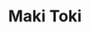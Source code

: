 ---
layout: place
title: "Maki Toki"
permalink: /texas/austin/maki-toki.html
stateAbbr: TX
stateName: Texas
cityName: Austin
seo:
  name: "Maki Toki"
  type: Restaurant
  links: http://www.makitoki.com/
description: "Looking for sushi in Austin, Texas? Check out Maki Toki for a delightful Japanese dining experience. Enjoy a variety of sushi and other dishes in a welcoming..."
place_id: ChIJsaf4dfjLRIYRuMqneejhFXg
photos:
  - name: >-
      places/ChIJsaf4dfjLRIYRuMqneejhFXg/photos/AeeoHcK7Es7qPvtIf9lj7uy04fxn3ZfJskcquPiX-1L-n8KpgJUYYdTHzixdz3DGOE261DBMm5i0cL8_tJD_4dGuU1NUUubsdAgn4-ybd9eNXSHYmB9xXyslYa7YbWDcCF5xYnurUVxXKhxRcX-M3ApDYQWThpfdPQBl0BwEseEIECc8Xo7Y-HrZEddODK_L8T49LxxYx1KFl_p-aUIrDWN3aRyCRxQvQodrGjJA4Ti4WmP78Jh5v--fW9A0v4sNZHPYAA403arBCyNaTLlp5pD_biAJQxavtsOTtmfKYuMMei-_0X5cXfskmRKarxT-drSxnBIgpnyKswoyJwYGMSwtbwwfP2nb2DnAYv8BHoMLGNFmZ4qVw-uzq0yftDP1lqK_Pzi3kbYhEOMhKLqIdbLm7SBo5qg24M0PO354yL3W1zDCdliG
    widthPx: 3456
    heightPx: 4608
    authorAttributions:
      - displayName: Jeffrey Sung
        uri: https://maps.google.com/maps/contrib/113627148719041712054
        photoUri: >-
          https://lh3.googleusercontent.com/a-/ALV-UjU8iprk1uvcy_hIrlY-b5q3Xlqiv21SCyfgTJYnhkpbKt1dK4NfBQ=s100-p-k-no-mo
    flagContentUri: >-
      https://www.google.com/local/imagery/report/?cb_client=maps_api_places.places_api&image_key=!1e10!2sCIHM0ogKEICAgID4r4un2AE&hl=en-US
    googleMapsUri: >-
      https://www.google.com/maps/place//data=!3m4!1e2!3m2!1sCIHM0ogKEICAgID4r4un2AE!2e10!4m2!3m1!1s0x8644cbf875f8a7b1:0x7815e1e879a7cab8
  - name: >-
      places/ChIJsaf4dfjLRIYRuMqneejhFXg/photos/AeeoHcK_4YaVTSud5I-nE6Bfb8JXUkWz4yv1vv89Wid8wg2kxeF4qASX2MJyrRIeBNAqQjaxjDXzgdII-iFSNuGyD0oOaBJeZo09batAH_EWv4AxTg0TpK8k4bAjhYnedmyU5jR1sx2FMYXZvAeC4h_QfixmG9_34rsjiwE2Tbm2daBpQc9id4cuZRZj6ula_ovqfg427R2XHcczC17I8SYDQpnuZHY4dMMVaWWHyHbZimSlswXzV0oqkQL2MSz7TOld-N5l75ZZnbBHL6DBbT2DsDA_DiK7F95BylIx_rbsV59yiw
    widthPx: 1290
    heightPx: 2293
    authorAttributions:
      - displayName: Maki Toki
        uri: https://maps.google.com/maps/contrib/118216287175441672557
        photoUri: >-
          https://lh3.googleusercontent.com/a/ACg8ocJJoGhadzaCbZQRuA4ts-HPIM9j4beO2x3-pc7j-SEHQqJFRw=s100-p-k-no-mo
    flagContentUri: >-
      https://www.google.com/local/imagery/report/?cb_client=maps_api_places.places_api&image_key=!1e10!2sAF1QipOqf6IHtAHGhdUixiOn1alfFEs9Y9pjtEmPuR91&hl=en-US
    googleMapsUri: >-
      https://www.google.com/maps/place//data=!3m4!1e2!3m2!1sAF1QipOqf6IHtAHGhdUixiOn1alfFEs9Y9pjtEmPuR91!2e10!4m2!3m1!1s0x8644cbf875f8a7b1:0x7815e1e879a7cab8
  - name: >-
      places/ChIJsaf4dfjLRIYRuMqneejhFXg/photos/AeeoHcJNkWM-NVhB3EhuSVwpnPFnuy6CFfz2TWFNWnSv6GaNkj38iJVQ6oIhsURbyLCRgqPT7R18uxcUKAStC7uYkOOGRXxfSDnBCS2P5SObhmNjpFEaY2ltLUWwpa4R2FQlY4TZj3n3wvLEhFIdInTLG9CPtdI8t6hgVRAz52GBGFZszWYthx9U0NGyWItjm5oTehYQ7z9ZbeVwbgV9OzOiocpc6vshfCzFYOjoiNYYCgYXApumbvhzTGu6gkZiaAM1JJ9dMK1Uybi5Kcp6oJsObJrfRGj_cNZXwpzksNoGGnwS1-hIXowBcOVTDInp9UV0-1630zlP5aivsmbzoTf0S4Hc3GwVa6O12mYnQRq2x2bGcqlJCIY8mFsSwxguLF16MFXOBZefSKGVHneSRJzL_2kSTvIyI1vl7on7cx5ds_1KKQ
    widthPx: 3024
    heightPx: 4032
    authorAttributions:
      - displayName: Abigail Delos Reyes
        uri: https://maps.google.com/maps/contrib/115712938685168129415
        photoUri: >-
          https://lh3.googleusercontent.com/a-/ALV-UjVUT_FHUyFKVfn45lBek185GcLkCQ1ieoqod13OAW8eL0LqkvhhHw=s100-p-k-no-mo
    flagContentUri: >-
      https://www.google.com/local/imagery/report/?cb_client=maps_api_places.places_api&image_key=!1e10!2sCIHM0ogKEICAgICL0_ixXg&hl=en-US
    googleMapsUri: >-
      https://www.google.com/maps/place//data=!3m4!1e2!3m2!1sCIHM0ogKEICAgICL0_ixXg!2e10!4m2!3m1!1s0x8644cbf875f8a7b1:0x7815e1e879a7cab8
  - name: >-
      places/ChIJsaf4dfjLRIYRuMqneejhFXg/photos/AeeoHcKpZRIuyeyzz0AKHKNMLWJECwfiI-cf2MlsLUWPIsJ7PCY6BCSWB_cFGDCgS-KPiufS4wZWVdj7OdFHsXK3JJ1HYEf2Zwx6YgdMLpOiOnErwhEAr3ZtnXQ0Mdeeno9RfPt0aWtWAAkTQqJFZE6H6s4ntcH164piDvbipa2S7LfZnt_jcQxuuiyoy5apkUeITUsY9RPmMt0f18vngeYUWoqNhAiLdVa8o_JNdRXkb6VdbUhld0TmfhZOwaGwBR07nfUlBu-RW6V9w0JAq_fSpLRJSdxUpXEbky9tsZzPRCYDz3O6f365G7BoypLwhyVoAibvGCeeHEM9lkxPaIt6IkemPWG9g2QhQ2Mhmv7fp4jTC6_f7igHEIe_zCa5GkgXZTmyZiaMgc44M2x4bFKxUnhcl8be_pzaYnR9L2yWzJq-gw
    widthPx: 4032
    heightPx: 3024
    authorAttributions:
      - displayName: Jeff Stilwell
        uri: https://maps.google.com/maps/contrib/108314497537795232836
        photoUri: >-
          https://lh3.googleusercontent.com/a-/ALV-UjV1vX6rpZqt_9i-YXQ4AVBo6SKNyIFS_QRXgLqHHde8bM71uEVDgA=s100-p-k-no-mo
    flagContentUri: >-
      https://www.google.com/local/imagery/report/?cb_client=maps_api_places.places_api&image_key=!1e10!2sCIHM0ogKEICAgIDp2MGdJQ&hl=en-US
    googleMapsUri: >-
      https://www.google.com/maps/place//data=!3m4!1e2!3m2!1sCIHM0ogKEICAgIDp2MGdJQ!2e10!4m2!3m1!1s0x8644cbf875f8a7b1:0x7815e1e879a7cab8
  - name: >-
      places/ChIJsaf4dfjLRIYRuMqneejhFXg/photos/AeeoHcJLd9Gy_kUggMMy9SiRwoSX_9GfXDcITBGYbSLUfNBjy_PoRRMjwASbVcZnBfAwiGQDIeTLGdGkFq5Csygfw4prEOVNFY_AzVudnHIQZLvIQD5pVONTYOu1-RVgWEnbIywUN4QiVAucxiIZKM16-0H5UItEB9odD3YjLToU3CTCTGX0OwKai5byJbs6JEnS4PLgLLmWzC4OJmCSIhW7DOi-0dW_lc_wDfIeWybIoUUuy9Ilagr3-_yd5VplvfOmo0_GGv9K6e88mGWqCmZGgKmHnKmevQEzPY_JnFgTxLUCkOUcKKrEA5bA5qMvw7eD_KBbE6BuJ9hSji9RbztDgnWizOSd2NRkGDO701Qsat-sMyR-zIT19W6SlWGXbR-O4FmsTcsQUZa0QgXLHh-Y34D24WrMTXK_-RQAT7cnXoN3tg
    widthPx: 4032
    heightPx: 3024
    authorAttributions:
      - displayName: Joshua Jefferies
        uri: https://maps.google.com/maps/contrib/111649933693524872836
        photoUri: >-
          https://lh3.googleusercontent.com/a-/ALV-UjXNDZOsN7-pjnvU_EH5CY-lCCDYjHkAqxmQaR_xkOM400gDfQ2P=s100-p-k-no-mo
    flagContentUri: >-
      https://www.google.com/local/imagery/report/?cb_client=maps_api_places.places_api&image_key=!1e10!2sCIHM0ogKEICAgICVwKmAdA&hl=en-US
    googleMapsUri: >-
      https://www.google.com/maps/place//data=!3m4!1e2!3m2!1sCIHM0ogKEICAgICVwKmAdA!2e10!4m2!3m1!1s0x8644cbf875f8a7b1:0x7815e1e879a7cab8
  - name: >-
      places/ChIJsaf4dfjLRIYRuMqneejhFXg/photos/AeeoHcL0eqUXAGaYEJ6mUnfYx839u0gFcgel_SWpPwML3O7x7Fzmy0N8IHs3YduKR6l4IuYRgQ0DD3pomC3xD5E3SP5DskCldOg3tXaUZQAUjn2OWey-F8Q3jQJ6ljvjR0NC5UQR5j0-gzdsrzB__4GYc_fwsy8MFN0NYA8bE3h4vGpssTlntsvR1d_75DxLVGBR0_M9G5F1lznemvp4QhwrFduZ1NREXOwBwRepeHdIC4bkDneKhswdxo15N9SN17QUrlCUvFllloPJFHxWjgB5qcMrylf7B3pJv79w1r7a4OZtAoMBcltxNtMc5l-x69apa9gQ5rGpzE7SZA0pOa8aGECpXfa90ua-IkOq6RoKyxdxjaKXPTmTPhPbCRshx_Qn-ZHNBFOQ5TvklP90t1d_EU7RlQwHrCCGEq9FsrsTBoAJAm85
    widthPx: 4032
    heightPx: 3024
    authorAttributions:
      - displayName: Jeff Stilwell
        uri: https://maps.google.com/maps/contrib/108314497537795232836
        photoUri: >-
          https://lh3.googleusercontent.com/a-/ALV-UjV1vX6rpZqt_9i-YXQ4AVBo6SKNyIFS_QRXgLqHHde8bM71uEVDgA=s100-p-k-no-mo
    flagContentUri: >-
      https://www.google.com/local/imagery/report/?cb_client=maps_api_places.places_api&image_key=!1e10!2sCIHM0ogKEICAgIDp2MGX_AE&hl=en-US
    googleMapsUri: >-
      https://www.google.com/maps/place//data=!3m4!1e2!3m2!1sCIHM0ogKEICAgIDp2MGX_AE!2e10!4m2!3m1!1s0x8644cbf875f8a7b1:0x7815e1e879a7cab8
  - name: >-
      places/ChIJsaf4dfjLRIYRuMqneejhFXg/photos/AeeoHcIZPYN6WTRnaHNwcoTs-qDeyUcYx3TC_jI-j5V4fDJSjSz0QuorM6ZcG0vUSA8STNSViZ_6SD-As9Jni_Fm99lO4dHA9asaQMsMOGlwAgdbku41h7F_wtbDb-ZIwuc_oDwWb9wKDInNmcNZOBwvDt_1HHS_h925GFjqIoBlw1NKEqpUKRuKOB22jmoEUDo_tMLCzbeHZWwal071n6Md9BTNLfg9pCwKO5h7NxO8nSbujgEZm8U2om0GMZZyVcBn_nlOO0JJggtH3Z2qF2WNTxHxZozQv5U_aPr_VRTkwjWD1pgCRmrX-Knz7T4HNIvVa_sKkopMSd1P-88INyK99EqxMbVg7_xhsmj66g9mIlF5h5zpxnnYk1_JTTAGAh84YIn1XSUcuzkkfa0jHleccDvxfPxeK5k-XbZuZjeufM1GjXa_
    widthPx: 3024
    heightPx: 4032
    authorAttributions:
      - displayName: Abigail Delos Reyes
        uri: https://maps.google.com/maps/contrib/115712938685168129415
        photoUri: >-
          https://lh3.googleusercontent.com/a-/ALV-UjVUT_FHUyFKVfn45lBek185GcLkCQ1ieoqod13OAW8eL0LqkvhhHw=s100-p-k-no-mo
    flagContentUri: >-
      https://www.google.com/local/imagery/report/?cb_client=maps_api_places.places_api&image_key=!1e10!2sCIHM0ogKEICAgICL0_ix3gE&hl=en-US
    googleMapsUri: >-
      https://www.google.com/maps/place//data=!3m4!1e2!3m2!1sCIHM0ogKEICAgICL0_ix3gE!2e10!4m2!3m1!1s0x8644cbf875f8a7b1:0x7815e1e879a7cab8
  - name: >-
      places/ChIJsaf4dfjLRIYRuMqneejhFXg/photos/AeeoHcKZTleV4rnPeZYPhgMrcWkUyyyP8BTtvKHO9NCSIEvcvNHNuEArRwsn4I3EirRhAvx6fzqpj5XHiM38-63rqxkY0eyBHK7_3fpZRyhfjfJz9P2U-bT7zd4WJjlisYXJQCfR7ibO6wCulZVnXDbPYEfZ07yUDNHcHonvEK7slYqZp3GPIfsrIm00TnUQoY3EPiiAgtLLbafsquYg-3_b-ExDwG0sEaX3HhmBnHKKksC20X6C4JaF_HYDHOt61LMu2xHSESorby3mmveEyce-l9rnnSK33GmdF9vF2vK9o_W-uKtvs-NSXt1Jp1KfQ-Z6I2HuLljZSEorIi2mbPLfARaXadan-VxewFl5BRUbuO7Uc5B5dw9o8PXg1jl1CcdlEcYbcGFajZANiAFSsZiIY8JFQklul0SNfxHYTgSjfa0
    widthPx: 4032
    heightPx: 3024
    authorAttributions:
      - displayName: Sanny
        uri: https://maps.google.com/maps/contrib/115043004021705182642
        photoUri: >-
          https://lh3.googleusercontent.com/a-/ALV-UjV4swjv9hkhjTfFQPIoB4a543nuOnOu2Py3c1WXQ5azvlrOJUg=s100-p-k-no-mo
    flagContentUri: >-
      https://www.google.com/local/imagery/report/?cb_client=maps_api_places.places_api&image_key=!1e10!2sCIHM0ogKEICAgICR0IDfHA&hl=en-US
    googleMapsUri: >-
      https://www.google.com/maps/place//data=!3m4!1e2!3m2!1sCIHM0ogKEICAgICR0IDfHA!2e10!4m2!3m1!1s0x8644cbf875f8a7b1:0x7815e1e879a7cab8
  - name: >-
      places/ChIJsaf4dfjLRIYRuMqneejhFXg/photos/AeeoHcL0PJYtqwowafovEgzsQRmPItht2w5NKk4AJtSL7UwJHZgfGjXEVLGv2oRVNi9-6ZTs8aaRzP1ZDnqrcoNVhmSDrCyyX0QfdzBBsUtNmHXyl8T0evKZrjGGoHdWWCQfgqnqe2joEm5tlSP1ngynmWTo11zh1Ps-C5ntQhGonMw11JKww7XSduXZjyF6AsKq5A_zUaBaR_dSY6m-9n3yFM_xDvR5nE_c48go-krhyek5iuskTQu_lWKqVw_MItyn8s08njw5Y1PM_UOPSrvFVDUikJZrsxcA2iVfOMzPa1JNs_5kRsUJ6VJdVBXq5DrDXzy5hZ7neDpVanpao3BLkvJKiZtdq1oaLg1MVyxYwhpHhC6iOY_nBjydsvEAiVzqb0rcQDaA2J3n2J4obnY5d1L52Km2hPuDS5mlIn5tSFKHQQ
    widthPx: 4000
    heightPx: 2252
    authorAttributions:
      - displayName: felix brigante
        uri: https://maps.google.com/maps/contrib/108445088886659770967
        photoUri: >-
          https://lh3.googleusercontent.com/a-/ALV-UjXqeHXqdDSD9lZdLb3Yfj0jXSC-ZaxMC-q-Wd-pm8HLXgowl8rTug=s100-p-k-no-mo
    flagContentUri: >-
      https://www.google.com/local/imagery/report/?cb_client=maps_api_places.places_api&image_key=!1e10!2sCIHM0ogKEICAgIC2rcmdfQ&hl=en-US
    googleMapsUri: >-
      https://www.google.com/maps/place//data=!3m4!1e2!3m2!1sCIHM0ogKEICAgIC2rcmdfQ!2e10!4m2!3m1!1s0x8644cbf875f8a7b1:0x7815e1e879a7cab8
  - name: >-
      places/ChIJsaf4dfjLRIYRuMqneejhFXg/photos/AeeoHcJulOrwj1zYJ7akztavb6FBZeUciZwtAFXepoPXXKLqBTy7y8X69U2qje7udiifH7H5xnww-1NlgI64XrWVVLX0oCn3rdJERfGMX1qrny899eUA0poz_JhPHON1KGX7wtfjpz02fEaFmV1S2vDwl130UyD15b9TGEFmqPdeU_VPxO0_9XQfQI_Ze0qMzoWOqaVFh0XRAsA5kw82_l1b9iajzDEUGDu9wscqR8eDJCqCNC8TwEahivVMPZjBbfxiWI_vggjZny6-ZskSHCq-7Tc98w3UMT2Vm90N1n9poEYAh0Wpvn25YfHcuzeHk6h99SZxGmWq_b2d4V4vVkaK1urFvStBmJUjOnOTGq-C0ACEH7FwkZXko3TkGN_yTZfc3FxwfSOBEiaZlza85WZqidvLUKqOXYrLiS0517XxdbbuWbsU
    widthPx: 2646
    heightPx: 3529
    authorAttributions:
      - displayName: Tima Shabani
        uri: https://maps.google.com/maps/contrib/109034720609304403276
        photoUri: >-
          https://lh3.googleusercontent.com/a-/ALV-UjUc9JZg-gnxyK57s60HkWm-btFqvlQjgNgbLV5GtodEuFz5cbD7=s100-p-k-no-mo
    flagContentUri: >-
      https://www.google.com/local/imagery/report/?cb_client=maps_api_places.places_api&image_key=!1e10!2sCIHM0ogKEICAgICRq7_ErAE&hl=en-US
    googleMapsUri: >-
      https://www.google.com/maps/place//data=!3m4!1e2!3m2!1sCIHM0ogKEICAgICRq7_ErAE!2e10!4m2!3m1!1s0x8644cbf875f8a7b1:0x7815e1e879a7cab8
address: '1910 W Braker Ln #300, Austin, TX 78758, USA'
street: '1910 W Braker Ln #300'
city: Austin
state: TX
zip: '78758'
country: USA
neighborhood: Gracy Woods
latitude: '30.393084'
longitude: '-97.706933'
accessibility_options:
  wheelchairAccessibleParking: true
  wheelchairAccessibleEntrance: true
  wheelchairAccessibleRestroom: true
  wheelchairAccessibleSeating: true
business_status: OPERATIONAL
name: Maki Toki
google_maps_links:
  directionsUri: >-
    https://www.google.com/maps/dir//''/data=!4m7!4m6!1m1!4e2!1m2!1m1!1s0x8644cbf875f8a7b1:0x7815e1e879a7cab8!3e0
  placeUri: https://maps.google.com/?cid=8653070647651977912
  writeAReviewUri: >-
    https://www.google.com/maps/place//data=!4m3!3m2!1s0x8644cbf875f8a7b1:0x7815e1e879a7cab8!12e1
  reviewsUri: >-
    https://www.google.com/maps/place//data=!4m4!3m3!1s0x8644cbf875f8a7b1:0x7815e1e879a7cab8!9m1!1b1
  photosUri: >-
    https://www.google.com/maps/place//data=!4m3!3m2!1s0x8644cbf875f8a7b1:0x7815e1e879a7cab8!10e5
primary_type: Sushi Restaurant
opening_hours:
  regular: null
  current: null
secondary_opening_hours:
  regular:
    weekdayDescriptions: null
    type: null
  current:
    weekdayDescriptions: null
    type: null
phone: (512) 832-0200
price_level: PRICE_LEVEL_INEXPENSIVE
price_range: $10 &ndash; $20
rating: '4.1'
rating_count: 489
website: http://www.makitoki.com/
reviews: null
parking_options: null
payment_options: null
allow_dogs: null
curbside_pickup: null
delivery: null
dine_in: null
good_for_children: null
good_for_groups: null
good_for_sports: null
live_music: null
menu_for_children: null
outdoor_seating: null
reservable: null
restroom: null
serves_beer: null
serves_breakfast: null
serves_brunch: null
serves_cocktails: null
serves_coffee: null
serves_dinner: null
serves_dessert: null
serves_lunch: null
serves_vegetarian_food: null
serves_wine: null
takeout: null
summary: null

---